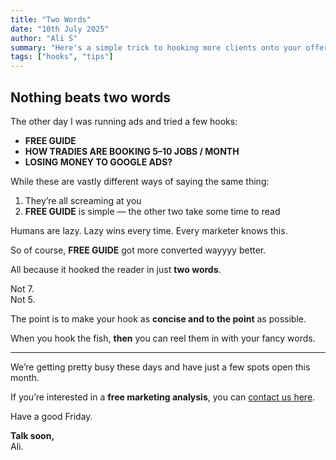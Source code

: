```yaml
---
title: "Two Words"
date: "10th July 2025"
author: "Ali S"
summary: "Here's a simple trick to hooking more clients onto your offer. Warning: This could get you more business than you expect."
tags: ["hooks", "tips"]
---
```


## Nothing beats two words

The other day I was running ads and tried a few hooks:

-   **FREE GUIDE**
-   **HOW TRADIES ARE BOOKING 5–10 JOBS / MONTH**
-   **LOSING MONEY TO GOOGLE ADS?**

While these are vastly different ways of saying the same thing:

1. They’re all screaming at you
2. **FREE GUIDE** is simple — the other two take some time to read

Humans are lazy. Lazy wins every time. Every marketer knows this.

So of course, **FREE GUIDE** got more converted wayyyy better.

All because it hooked the reader in just **two words**.

Not 7.  
Not 5.

The point is to make your hook as **concise and to the point** as possible.

When you hook the fish, **then** you can reel them in with your fancy words.

---

We’re getting pretty busy these days and have just a few spots open this month.

If you’re interested in a **free marketing analysis**, you can [contact us here](/free-marketing-analysis).

Have a good Friday.

**Talk soon,**  
Ali.
